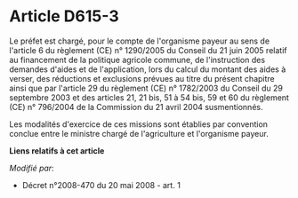# Article D615-3

Le préfet est chargé, pour le compte de l'organisme payeur au sens de l'article 6 du règlement (CE) n° 1290/2005 du Conseil
du 21 juin 2005 relatif au financement de la politique agricole commune, de l'instruction des demandes d'aides et de
l'application, lors du calcul du montant des aides à verser, des réductions et exclusions prévues au titre du présent
chapitre ainsi que par l'article 29 du règlement (CE) n° 1782/2003 du Conseil du 29 septembre 2003 et des articles 21, 21
bis, 51 à 54 bis, 59 et 60 du règlement (CE) n° 796/2004 de la Commission du 21 avril 2004 susmentionnés.

Les modalités d'exercice de ces missions sont établies par convention conclue entre le ministre chargé de l'agriculture et
l'organisme payeur.

**Liens relatifs à cet article**

_Modifié par_:

  - Décret n°2008-470 du 20 mai 2008 - art. 1
